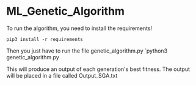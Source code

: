 # ML_Genetic_Algorithm

To run the algorithm, you need to install the requirements!

    pip3 install -r requirements

Then you just have to run the file genetic_algorithm.py
    `python3 genetic_algorithm.py

This will produce an output of each generation's best fitness.
The output will be placed in a file called Output_SGA.txt
